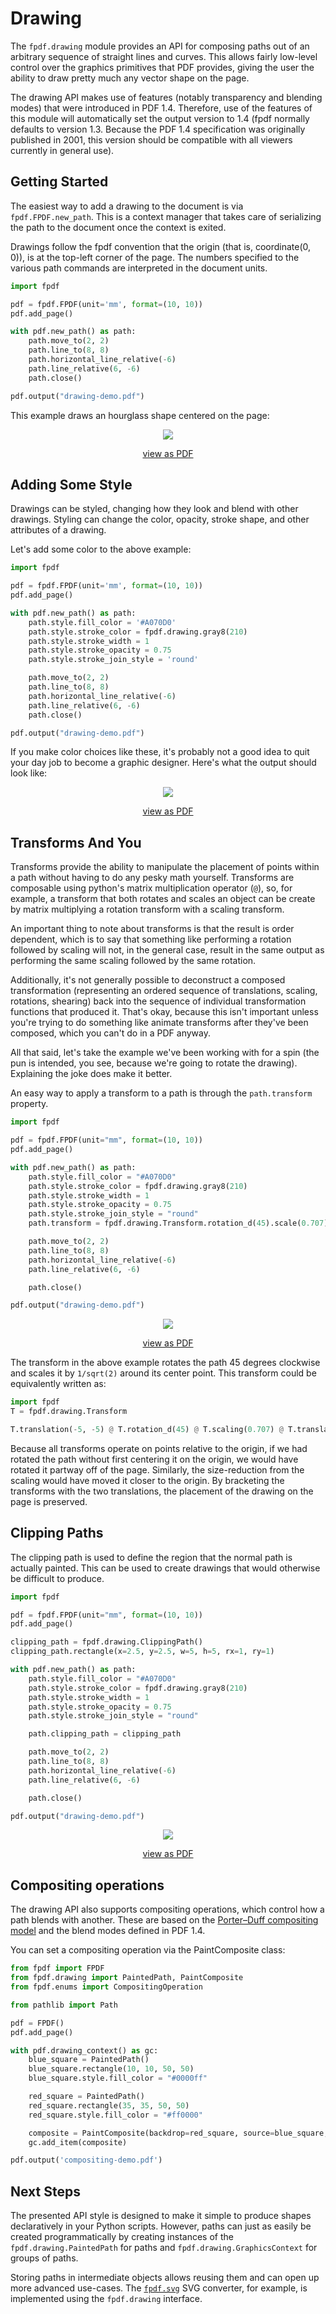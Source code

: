 # Drawing #

The `fpdf.drawing` module provides an API for composing paths out of an
arbitrary sequence of straight lines and curves. This allows fairly low-level
control over the graphics primitives that PDF provides, giving the user the
ability to draw pretty much any vector shape on the page.

The drawing API makes use of features (notably transparency and blending modes)
that were introduced in PDF 1.4. Therefore, use of the features of this module
will automatically set the output version to 1.4 (fpdf normally defaults to
version 1.3. Because the PDF 1.4 specification was originally published in
2001, this version should be compatible with all viewers currently in general
use).

## Getting Started

The easiest way to add a drawing to the document is via `fpdf.FPDF.new_path`.
This is a context manager that takes care of serializing the path to the
document once the context is exited.

Drawings follow the fpdf convention that the origin (that is, coordinate(0, 0)),
is at the top-left corner of the page. The numbers specified to the various
path commands are interpreted in the document units.

```python
import fpdf

pdf = fpdf.FPDF(unit='mm', format=(10, 10))
pdf.add_page()

with pdf.new_path() as path:
    path.move_to(2, 2)
    path.line_to(8, 8)
    path.horizontal_line_relative(-6)
    path.line_relative(6, -6)
    path.close()

pdf.output("drawing-demo.pdf")
```
This example draws an hourglass shape centered on the page:

<p align="center"><img src="drawing/demo-1.webp"/></p>
<p align="center"><a href="drawing/demo-1.pdf">view as PDF</a></p>


## Adding Some Style

Drawings can be styled, changing how they look and blend with other drawings.
Styling can change the color, opacity, stroke shape, and other attributes of a
drawing.

Let's add some color to the above example:

```python
import fpdf

pdf = fpdf.FPDF(unit='mm', format=(10, 10))
pdf.add_page()

with pdf.new_path() as path:
    path.style.fill_color = '#A070D0'
    path.style.stroke_color = fpdf.drawing.gray8(210)
    path.style.stroke_width = 1
    path.style.stroke_opacity = 0.75
    path.style.stroke_join_style = 'round'

    path.move_to(2, 2)
    path.line_to(8, 8)
    path.horizontal_line_relative(-6)
    path.line_relative(6, -6)
    path.close()

pdf.output("drawing-demo.pdf")
```

If you make color choices like these, it's probably not a good idea to quit your
day job to become a graphic designer. Here's what the output should look like:

<p align="center"><img src="drawing/demo-2.webp"/></p>
<p align="center"><a href="drawing/demo-2.pdf">view as PDF</a></p>

## Transforms And You

Transforms provide the ability to manipulate the placement of points within a
path without having to do any pesky math yourself. Transforms are composable
using python's matrix multiplication operator (`@`), so, for example, a
transform that both rotates and scales an object can be create by matrix
multiplying a rotation transform with a scaling transform.

An important thing to note about transforms is that the result is order
dependent, which is to say that something like performing a rotation followed
by scaling will not, in the general case, result in the same output as
performing the same scaling followed by the same rotation.

Additionally, it's not generally possible to deconstruct a composed
transformation (representing an ordered sequence of translations, scaling,
rotations, shearing) back into the sequence of individual transformation
functions that produced it. That's okay, because this isn't important unless
you're trying to do something like animate transforms after they've been
composed, which you can't do in a PDF anyway.

All that said, let's take the example we've been working with for a spin (the
pun is intended, you see, because we're going to rotate the drawing).
Explaining the joke does make it better.

An easy way to apply a transform to a path is through the `path.transform`
property.

```python
import fpdf

pdf = fpdf.FPDF(unit="mm", format=(10, 10))
pdf.add_page()

with pdf.new_path() as path:
    path.style.fill_color = "#A070D0"
    path.style.stroke_color = fpdf.drawing.gray8(210)
    path.style.stroke_width = 1
    path.style.stroke_opacity = 0.75
    path.style.stroke_join_style = "round"
    path.transform = fpdf.drawing.Transform.rotation_d(45).scale(0.707).about(5, 5)

    path.move_to(2, 2)
    path.line_to(8, 8)
    path.horizontal_line_relative(-6)
    path.line_relative(6, -6)

    path.close()

pdf.output("drawing-demo.pdf")
```

<p align="center"><img src="drawing/demo-3.webp"/></p>
<p align="center"><a href="drawing/demo-3.pdf">view as PDF</a></p>

The transform in the above example rotates the path 45 degrees clockwise
and scales it by `1/sqrt(2)` around its center point. This transform could be
equivalently written as:

```python
import fpdf
T = fpdf.drawing.Transform

T.translation(-5, -5) @ T.rotation_d(45) @ T.scaling(0.707) @ T.translation(5, 5)
```

Because all transforms operate on points relative to the origin, if we had
rotated the path without first centering it on the origin, we would have
rotated it partway off of the page. Similarly, the size-reduction from the
scaling would have moved it closer to the origin. By bracketing the transforms
with the two translations, the placement of the drawing on the page is
preserved.

## Clipping Paths

The clipping path is used to define the region that the normal path is actually
painted. This can be used to create drawings that would otherwise be difficult
to produce.

```python
import fpdf

pdf = fpdf.FPDF(unit="mm", format=(10, 10))
pdf.add_page()

clipping_path = fpdf.drawing.ClippingPath()
clipping_path.rectangle(x=2.5, y=2.5, w=5, h=5, rx=1, ry=1)

with pdf.new_path() as path:
    path.style.fill_color = "#A070D0"
    path.style.stroke_color = fpdf.drawing.gray8(210)
    path.style.stroke_width = 1
    path.style.stroke_opacity = 0.75
    path.style.stroke_join_style = "round"

    path.clipping_path = clipping_path

    path.move_to(2, 2)
    path.line_to(8, 8)
    path.horizontal_line_relative(-6)
    path.line_relative(6, -6)

    path.close()

pdf.output("drawing-demo.pdf")
```
<p align="center"><img src="drawing/demo-4.webp"/></p>
<p align="center"><a href="drawing/demo-4.pdf">view as PDF</a></p>

## Compositing operations

The drawing API also supports compositing operations, which control how a path blends with another.
These are based on the [Porter–Duff compositing model](https://en.wikipedia.org/wiki/Alpha_compositing) and the blend modes defined in PDF 1.4.

You can set a compositing operation via the PaintComposite class:
```python
from fpdf import FPDF
from fpdf.drawing import PaintedPath, PaintComposite
from fpdf.enums import CompositingOperation

from pathlib import Path

pdf = FPDF()
pdf.add_page()

with pdf.drawing_context() as gc:
    blue_square = PaintedPath()
    blue_square.rectangle(10, 10, 50, 50)
    blue_square.style.fill_color = "#0000ff"

    red_square = PaintedPath()
    red_square.rectangle(35, 35, 50, 50)
    red_square.style.fill_color = "#ff0000"

    composite = PaintComposite(backdrop=red_square, source=blue_square, operation=CompositingOperation.DESTINATION_ATOP)
    gc.add_item(composite)

pdf.output('compositing-demo.pdf')
```

## Next Steps

The presented API style is designed to make it simple to produce shapes
declaratively in your Python scripts. However, paths can just as easily be
created programmatically by creating instances of the
`fpdf.drawing.PaintedPath` for paths and `fpdf.drawing.GraphicsContext` for
groups of paths.

Storing paths in intermediate objects allows reusing them and can open up more
advanced use-cases. The [`fpdf.svg`](SVG.md) SVG converter, for example, is
implemented using the `fpdf.drawing` interface.

